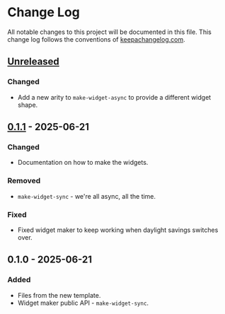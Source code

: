# Change Log
All notable changes to this project will be documented in this file. This change log follows the conventions of [keepachangelog.com](http://keepachangelog.com/).

## [Unreleased]
### Changed
- Add a new arity to `make-widget-async` to provide a different widget shape.

## [0.1.1] - 2025-06-21
### Changed
- Documentation on how to make the widgets.

### Removed
- `make-widget-sync` - we're all async, all the time.

### Fixed
- Fixed widget maker to keep working when daylight savings switches over.

## 0.1.0 - 2025-06-21
### Added
- Files from the new template.
- Widget maker public API - `make-widget-sync`.

[Unreleased]: https://sourcehost.site/your-name/weather-app/compare/0.1.1...HEAD
[0.1.1]: https://sourcehost.site/your-name/weather-app/compare/0.1.0...0.1.1
